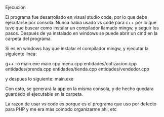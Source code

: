 Ejecución

El programa fue desarrollado en visual studio code, por lo que debe ejecutarse por consola. 
Nunca habia usado vs code para c++ por lo que tuve que buscar como instalar un compilador llamado mingw,
y seguir los pasos. Después de ya instalado en windows se puede abrir un cmd en la carpeta del programa.


Si es en windows hay que instalar el compilador mingw, y ejecutar la siguiente linea:

g++ -o main.exe main.cpp menu.cpp entidades/cotizacion.cpp entidades/prenda.cpp entidades/tienda.cpp entidades/vendedor.cpp

y despues lo siguiente: main.exe

Con esto, se generará la app en la misma consola, y de hecho quedara guardado el ejecutable en la carpeta.

La razon de usar vs code es porque es el programa que uso por defecto para PHP y me era más comodo organizarme ahi, etc